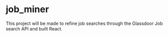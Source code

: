 # job_miner
This project will be made to refine job searches through the Glassdoor Job search API and built React.

